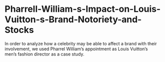 # Pharrell-William-s-Impact-on-Louis-Vuitton-s-Brand-Notoriety-and-Stocks
In order to analyze how a celebrity may be able to affect a brand with their involvement, we used Pharrel William’s appointment as Louis Vuitton’s men’s fashion director as a case study.

